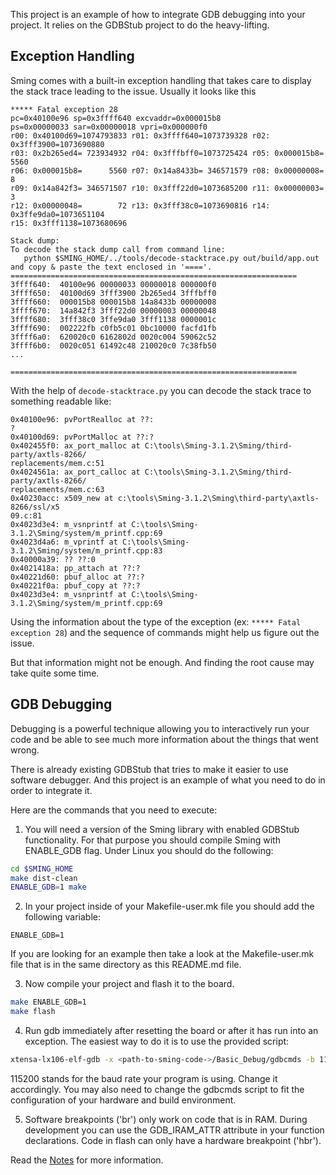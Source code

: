 This project is an example of how to integrate GDB debugging into your project.
It relies on the GDBStub project to do the heavy-lifting.

Exception Handling
------------------
Sming comes with a built-in exception handling that takes care to display the stack trace 
leading to the issue. Usually it looks like this

```
***** Fatal exception 28
pc=0x40100e96 sp=0x3ffff640 excvaddr=0x000015b8
ps=0x00000033 sar=0x00000018 vpri=0x000000f0
r00: 0x40100d69=1074793833 r01: 0x3ffff640=1073739328 r02: 0x3fff3900=1073690880 
r03: 0x2b265ed4= 723934932 r04: 0x3fffbff0=1073725424 r05: 0x000015b8=      5560 
r06: 0x000015b8=      5560 r07: 0x14a8433b= 346571579 r08: 0x00000008=         8 
r09: 0x14a842f3= 346571507 r10: 0x3fff22d0=1073685200 r11: 0x00000003=         3 
r12: 0x00000048=        72 r13: 0x3fff38c0=1073690816 r14: 0x3ffe9da0=1073651104 
r15: 0x3fff1138=1073680696 

Stack dump:
To decode the stack dump call from command line:
   python $SMING_HOME/../tools/decode-stacktrace.py out/build/app.out
and copy & paste the text enclosed in '===='.
================================================================
3ffff640:  40100e96 00000033 00000018 000000f0  
3ffff650:  40100d69 3fff3900 2b265ed4 3fffbff0  
3ffff660:  000015b8 000015b8 14a8433b 00000008  
3ffff670:  14a842f3 3fff22d0 00000003 00000048  
3ffff680:  3fff38c0 3ffe9da0 3fff1138 0000001c  
3ffff690:  002222fb c0fb5c01 0bc10000 facfd1fb  
3ffff6a0:  620020c0 6162802d 0020c004 59062c52  
3ffff6b0:  0020c051 61492c48 210020c0 7c38fb50 
...  

================================================================
```

With the help of `decode-stacktrace.py` you can decode the stack trace to something readable like:

```
0x40100e96: pvPortRealloc at ??:                                                                                                                                                 ?
0x40100d69: pvPortMalloc at ??:?
0x402455f0: ax_port_malloc at C:\tools\Sming-3.1.2\Sming/third-party/axtls-8266/                                                                                                                                                 replacements/mem.c:51
0x4024561a: ax_port_calloc at C:\tools\Sming-3.1.2\Sming/third-party/axtls-8266/                                                                                                                                                 replacements/mem.c:63
0x40230acc: x509_new at c:\tools\Sming-3.1.2\Sming\third-party\axtls-8266/ssl/x5                                                                                                                                                 09.c:81
0x4023d3e4: m_vsnprintf at C:\tools\Sming-3.1.2\Sming/system/m_printf.cpp:69
0x4023d4a6: m_vprintf at C:\tools\Sming-3.1.2\Sming/system/m_printf.cpp:83
0x40000a39: ?? ??:0
0x4021418a: pp_attach at ??:?
0x40221d60: pbuf_alloc at ??:?
0x40221f0a: pbuf_copy at ??:?
0x4023d3e4: m_vsnprintf at C:\tools\Sming-3.1.2\Sming/system/m_printf.cpp:69
```

Using the information about the type of the exception (ex: `***** Fatal exception 28`)
and the sequence of commands might help us figure out the issue.

But that information might not be enough. And finding the
root cause may take quite some time.

GDB Debugging
-------------
Debugging is a powerful technique allowing you to interactively run your code and be able to see much more information about the things that went wrong.

There is already existing GDBStub that tries to make it easier to use software
debugger. And this project is an example of what you need to do in order to 
integrate it.

Here are the commands that you need to execute:

1. You will need a version of the Sming library with enabled GDBStub functionality.
For that purpose you should compile Sming with ENABLE_GDB flag. Under Linux
you should do the following:

```bash
cd $SMING_HOME
make dist-clean
ENABLE_GDB=1 make
```

2. In your project inside of your Makefile-user.mk file you should add the following
variable:

```make
ENABLE_GDB=1
```

If you are looking for an example then take a look at the Makefile-user.mk file 
that is in the same directory as this README.md file.

3. Now compile your project and flash it to the board.
```bash
make ENABLE_GDB=1 
make flash
```

4. Run gdb immediately after resetting the board or after it has run into an exception. 
The easiest way to do it is to use the provided script: 
```bash
xtensa-lx106-elf-gdb -x <path-to-sming-code->/Basic_Debug/gdbcmds -b 115200 
```

115200 stands for the baud rate your program is using. Change it accordingly.
You may also need to change the gdbcmds script to fit the configuration of your hardware and build environment.

5. Software breakpoints ('br') only work on code that is in RAM. During development you can use the GDB_IRAM_ATTR attribute in your function declarations. 
Code in flash can only have a hardware breakpoint ('hbr').

Read the [Notes](https://github.com/espressif/esp-gdbstub#notes) for more information.
